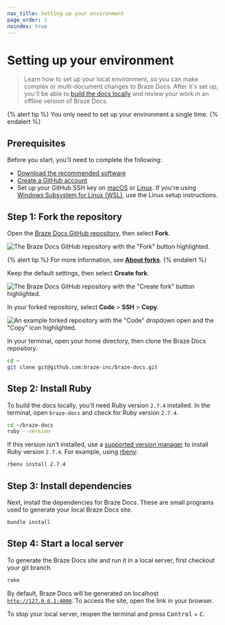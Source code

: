 ```yaml
---
nav_title: Setting up your environment
page_order: 1
noindex: true
---
```


# Setting up your environment

> Learn how to set up your local environment, so you can make complex or multi-document changes to Braze Docs. After it's set up, you'll be able to [build the docs locally]({{site.baseurl}}/home/getting_started/building_the_docs_locally/) and review your work in an offline version of Braze Docs.

{% alert tip %}
You only need to set up your environment a single time.
{% endalert %}

## Prerequisites

Before you start, you'll need to complete the following:

- [Download the recommended software]({{site.baseurl}}/home/getting_started/recommended_software/)
- [Create a GitHub account](https://github.com/join)
- Set up your GitHub SSH key on [macOS](https://docs.github.com/en/github-ae@latest/authentication/connecting-to-github-with-ssh/generating-a-new-ssh-key-and-adding-it-to-the-ssh-agent?platform=mac) or [Linux](https://docs.github.com/en/github-ae@latest/authentication/connecting-to-github-with-ssh/generating-a-new-ssh-key-and-adding-it-to-the-ssh-agent?platform=linux). If you're using [Windows Subsystem for Linux (WSL)](https://learn.microsoft.com/en-us/windows/wsl/install), use the Linux setup instructions.

## Step 1: Fork the repository

Open the [Braze Docs GitHub repository](https://github.com/braze-inc/braze-docs), then select **Fork**.

![The Braze Docs GitHub repository with the "Fork" button highlighted.]()

{% alert tip %}
For more information, see [**About forks**](https://docs.github.com/en/pull-requests/collaborating-with-pull-requests/working-with-forks/about-forks).
{% endalert %}

Keep the default settings, then select **Create fork**.

![The Braze Docs GitHub repository with the "Create fork" button highlighted.]()

In your forked repository, select **Code** > **SSH** > <i class="fa-regular fa-clone"></i> **Copy**.

![An example forked repository with the "Code" dropdown open and the "Copy" icon highlighted.]()

In your terminal, open your home directory, then clone the Braze Docs repository.

```bash
cd ~
git clone git@github.com:braze-inc/braze-docs.git
```

## Step 2: Install Ruby 

To build the docs locally, you'll need Ruby version `2.7.4` installed. In the terminal, open `braze-docs` and check for Ruby version `2.7.4`.

```bash
cd ~/braze-docs
ruby --version
```

If this version isn't installed, use a [supported version manager](https://www.ruby-lang.org/en/documentation/installation/#managers) to install Ruby version `2.7.4`. For example, using [rbenv](https://github.com/rbenv/rbenv):

```bash
rbenv install 2.7.4
```

## Step 3: Install dependencies

Next, install the dependencies for Braze Docs. These are small programs used to generate your local Braze Docs site.

```bash
bundle install
```

## Step 4: Start a local server

To generate the Braze Docs site and run it in a local server, first checkout your git branch.

```bash
rake
```

By default, Braze Docs will be generated on localhost [`http://127.0.0.1:4000`](http://127.0.0.1:4000). To access the site, open the link in your browser.

To stop your local server, reopen the terminal and press <kbd>Control</kbd> + <kbd>C</kbd>.
